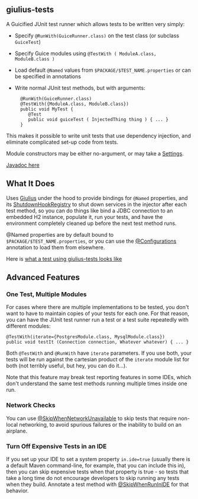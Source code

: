 giulius-tests
-------------

A Guicified JUnit test runner which allows tests to be written very simply:

  * Specify ``@RunWith(GuiceRunner.class)`` on the test class (or subclass ``GuiceTest``)
  * Specify Guice modules using ``@TestWith ( ModuleA.class, ModuleB.class )``
  * Load default ``@Named`` values from ``$PACKAGE/$TEST_NAME.properties`` or can be specified in annotations
  * Write normal JUnit test methods, but with arguments:

		  @RunWith(GuiceRunner.class)
		  @TestWith({ModuleA.class, ModuleB.class})
		  public void MyTest {
			 @Test
			 public void guiceTest ( InjectedThing thing ) { ... }
		  }

This makes it possible to write unit tests that use dependency injection, and eliminate complicated set-up code from tests.

Module constructors may be either no-argument, or may take a [Settings](http://timboudreau.com/builds/job/mastfrog-parent/lastSuccessfulBuild/artifact/giulius-modules/giulius-parent/giulius-settings/target/apidocs/com/mastfrog/settings/Settings.html).

[Javadoc here](http://timboudreau.com/builds/job/mastfrog-parent/lastSuccessfulBuild/artifact/giulius-tests-modules/giulius-tests-parent/giulius-tests/target/apidocs/index.html)

## What It Does

Uses [Giulius](https://github.com/timboudreau/giulius) under the hood to provide bindings for `@Named` properties, and its [ShutdownHookRegistry](http://timboudreau.com/builds/job/mastfrog-parent/lastSuccessfulBuild/artifact/giulius-modules/giulius-parent/giulius/target/apidocs/com/mastfrog/giulius/ShutdownHookRegistry.html) to shut down services in the injector after each test method, so you can do things like bind a JDBC connection to an embedded H2 instance, populate it, run your tests, and have the environment completely cleaned up before the next test method runs.

@Named properties are by default bound to ``$PACKAGE/$TEST_NAME.properties``, or you can use the [@Configurations](http://timboudreau.com/builds/job/mastfrog-parent/lastSuccessfulBuild/artifact/giulius-tests-modules/giulius-tests-parent/giulius-tests/target/apidocs/com/mastfrog/giulius/tests/Configurations.html) annotation to load them from elsewhere.

Here is [what a test using giulius-tests looks like](https://github.com/timboudreau/acteur-auth/blob/master/acteur-auth/src/test/java/com/mastfrog/acteur/auth/OAuthPluginsTest.java)


## Advanced Features

### One Test, Multiple Modules

For cases where there are multiple implementations to be tested, you don't want to have to maintain copies of your tests for each one.  For that reason, you can have the JUnit test runner run a test or a test suite repeatedly with different modules:

	@TestWith(iterate={PostgresModule.class, MysqlModule.class})
	public void testIt (Connection connection, Whatever whatever) { ... }

Both `@TestWith` and `@RunWith` have `iterate` parameters.  If you use both, your tests will be run against the cartesian product of the `iterate` module list for both (not terribly useful, but hey, you can do it...).

Note that this feature may break test reporting features in some IDEs, which don't understand the same test methods running multiple times inside one run.


### Network Checks

You can use [@SkipWhenNetworkUnavailable](http://timboudreau.com/builds/job/mastfrog-parent/lastSuccessfulBuild/artifact/giulius-tests-modules/giulius-tests-parent/giulius-tests/target/apidocs/com/mastfrog/giulius/tests/SkipWhenNetworkUnavailable.html) to skip tests that require non-local networking, to avoid spurious failures or the inability to build on an airplane.

### Turn Off Expensive Tests in an IDE

If you set up your IDE to set a system property `in.ide=true` (usually there is a default Maven command-line, for example, that you can include this in), then you can skip expensive tests when that property is true - so tests that take a long time do not encourage developers to skip running any tests when they build.  Annotate a test method with [@SkipWhenRunInIDE](http://timboudreau.com/builds/job/mastfrog-parent/lastSuccessfulBuild/artifact/giulius-tests-modules/giulius-tests-parent/giulius-tests/target/apidocs/com/mastfrog/giulius/tests/SkipWhenRunInIDE.html) for that behavior.


